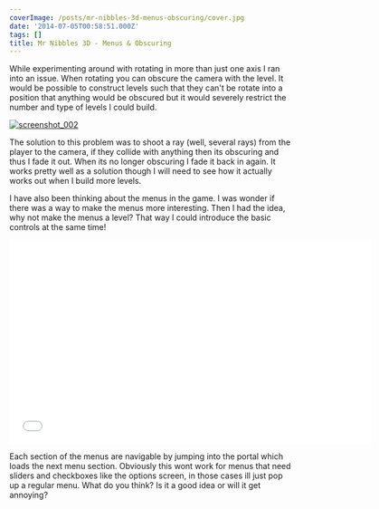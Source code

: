 ```yaml
---
coverImage: /posts/mr-nibbles-3d-menus-obscuring/cover.jpg
date: '2014-07-05T00:58:51.000Z'
tags: []
title: Mr Nibbles 3D - Menus & Obscuring
---
```


While experimenting around with rotating in more than just one axis I ran into an issue. When rotating you can obscure the camera with the level. It would be possible to construct levels such that they can't be rotate into a position that anything would be obscured but it would severely restrict the number and type of levels I could build.

<!-- more -->

[![screenshot_002](https://www.mikecann.co.uk/wp-content/uploads/2014/07/screenshot_0021.png)](https://www.mikecann.co.uk/wp-content/uploads/2014/07/screenshot_0021.png)

The solution to this problem was to shoot a ray (well, several rays) from the player to the camera, if they collide with anything then its obscuring and thus I fade it out. When its no longer obscuring I fade it back in again. It works pretty well as a solution though I will need to see how it actually works out when I build more levels.

I have also been thinking about the menus in the game. I was wonder if there was a way to make the menus more interesting. Then I had the idea, why not make the menus a level? That way I could introduce the basic controls at the same time!

<iframe width="640" height="360" src="//www.youtube.com/embed/2ND4ZflJxVk" frameborder="0" allowfullscreen></iframe>

Each section of the menus are navigable by jumping into the portal which loads the next menu section. Obviously this wont work for menus that need sliders and checkboxes like the options screen, in those cases ill just pop up a regular menu. What do you think? Is it a good idea or will it get annoying?
